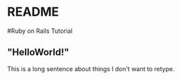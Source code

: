 # README
#Ruby on Rails Tutorial
## "HelloWorld!"

This is a long sentence about things I don't want to retype.
